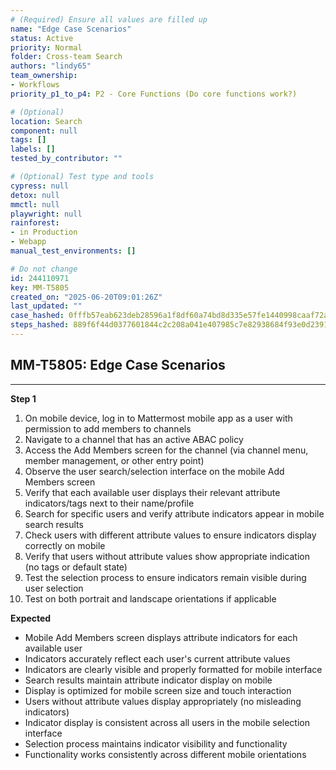 ```yaml
---
# (Required) Ensure all values are filled up
name: "Edge Case Scenarios"
status: Active
priority: Normal
folder: Cross-team Search
authors: "lindy65"
team_ownership:
- Workflows
priority_p1_to_p4: P2 - Core Functions (Do core functions work?)

# (Optional)
location: Search
component: null
tags: []
labels: []
tested_by_contributor: ""

# (Optional) Test type and tools
cypress: null
detox: null
mmctl: null
playwright: null
rainforest:
- in Production
- Webapp
manual_test_environments: []

# Do not change
id: 244110971
key: MM-T5805
created_on: "2025-06-20T09:01:26Z"
last_updated: ""
case_hashed: 0fffb57eab623deb28596a1f8df60a74bd8d335e57fe1440998caaf72ac4df3f961e3f2b4b0b82d1dbaf076d8b0cb4b2
steps_hashed: 889f6f44d0377601844c2c208a041e407985c7e82938684f93e0d2391ec85f0f96133318e99f2c37d656b04f18366f73
---
```


<!-- (Auto-generated) Based on frontmatter's "key" and "name" -->

## MM-T5805: Edge Case Scenarios

---

**Step 1**

1. On mobile device, log in to Mattermost mobile app as a user with permission to add members to channels
2. Navigate to a channel that has an active ABAC policy
3. Access the Add Members screen for the channel (via channel menu, member management, or other entry point)
4. Observe the user search/selection interface on the mobile Add Members screen
5. Verify that each available user displays their relevant attribute indicators/tags next to their name/profile
6. Search for specific users and verify attribute indicators appear in mobile search results
7. Check users with different attribute values to ensure indicators display correctly on mobile
8. Verify that users without attribute values show appropriate indication (no tags or default state)
9. Test the selection process to ensure indicators remain visible during user selection
10. Test on both portrait and landscape orientations if applicable

**Expected**

- Mobile Add Members screen displays attribute indicators for each available user
- Indicators accurately reflect each user's current attribute values
- Indicators are clearly visible and properly formatted for mobile interface
- Search results maintain attribute indicator display on mobile
- Display is optimized for mobile screen size and touch interaction
- Users without attribute values display appropriately (no misleading indicators)
- Indicator display is consistent across all users in the mobile selection interface
- Selection process maintains indicator visibility and functionality
- Functionality works consistently across different mobile orientations
